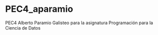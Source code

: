 # PEC4_aparamio
PEC4 Alberto Paramio Galisteo para la asignatura Programación para la Ciencia de Datos
